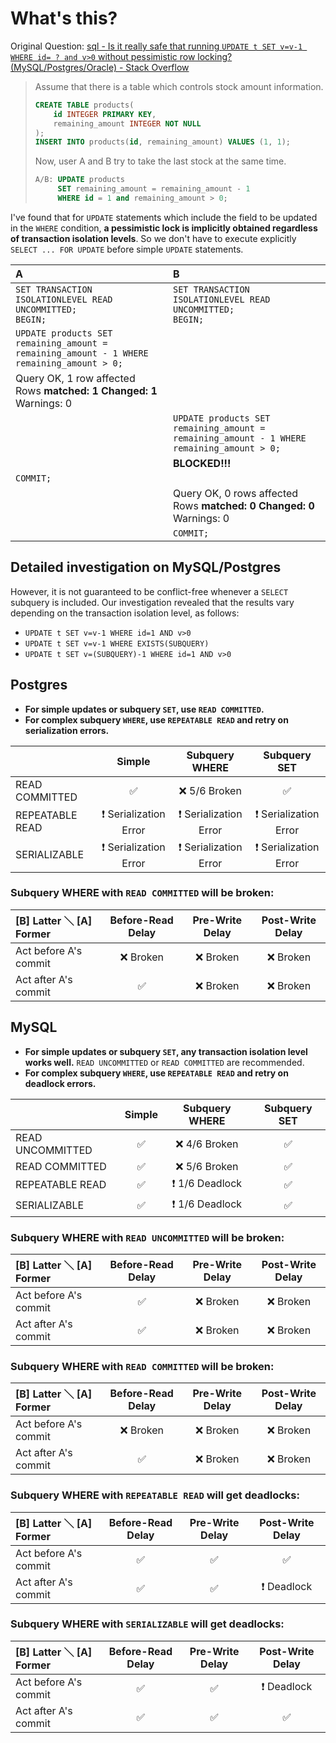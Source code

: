 # What's this?

Original Question: [sql - Is it really safe that running `UPDATE t SET v=v-1 WHERE id= ? and v>0` without pessimistic row locking? (MySQL/Postgres/Oracle) - Stack Overflow](https://stackoverflow.com/questions/72838226/is-it-really-safe-that-running-update-t-set-v-v-1-where-id-and-v0-without?noredirect=1#comment128657500_72838226)

> Assume that there is a table which controls stock amount information.
>
> ```sql
> CREATE TABLE products(
>     id INTEGER PRIMARY KEY,
>     remaining_amount INTEGER NOT NULL
> );
> INSERT INTO products(id, remaining_amount) VALUES (1, 1);
> ```
>
> Now, user A and B try to take the last stock at the same time.
>
> ```sql
> A/B: UPDATE products
>      SET remaining_amount = remaining_amount - 1
>      WHERE id = 1 and remaining_amount > 0;
> ```

I've found that for `UPDATE` statements which include the field to be updated in the `WHERE` condition, **a pessimistic lock is implicitly obtained regardless of transaction isolation levels**. So we don't have to execute explicitly `SELECT ... FOR UPDATE` before simple `UPDATE` statements. 

| A                                                                                         | B                                                                                         |
|:------------------------------------------------------------------------------------------|:------------------------------------------------------------------------------------------|
| `SET TRANSACTION ISOLATIONLEVEL READ UNCOMMITTED;`<br>`BEGIN;`                            | `SET TRANSACTION ISOLATIONLEVEL READ UNCOMMITTED;`<br>`BEGIN;`                            |
| `UPDATE products SET remaining_amount = remaining_amount - 1 WHERE remaining_amount > 0;` |                                                                                           |
| Query OK, 1 row affected<br>Rows **matched: 1  Changed: 1**  Warnings: 0                  |                                                                                           |
|                                                                                           | `UPDATE products SET remaining_amount = remaining_amount - 1 WHERE remaining_amount > 0;` |
|                                                                                           | **BLOCKED!!!**                                                                            |
| `COMMIT;`                                                                                 |                                                                                           |
|                                                                                           | Query OK, 0 rows affected<br>Rows **matched: 0  Changed: 0**  Warnings: 0                 |
|                                                                                           | `COMMIT;`                                                                                 |

## Detailed investigation on MySQL/Postgres

However, it is not guaranteed to be conflict-free whenever a `SELECT` subquery is included. Our investigation revealed that the results vary depending on the transaction isolation level, as follows:

- `UPDATE t SET v=v-1 WHERE id=1 AND v>0`
- `UPDATE t SET v=v-1 WHERE EXISTS(SUBQUERY)`
- `UPDATE t SET v=(SUBQUERY)-1 WHERE id=1 AND v>0`

## Postgres

- **For simple updates or subquery `SET`, use `READ COMMITTED`.**
- **For complex subquery `WHERE`, use `REPEATABLE READ` and retry on serialization errors.** 

|                 |        Simple         |    Subquery WHERE     |     Subquery SET      |
|:----------------|:---------------------:|:---------------------:|:---------------------:|
| READ COMMITTED  |           ✅           |     ❌ 5/6 Broken      |           ✅           |
| REPEATABLE READ | ❗ Serialization Error | ❗ Serialization Error | ❗ Serialization Error |
| SERIALIZABLE    | ❗ Serialization Error | ❗ Serialization Error | ❗ Serialization Error |

### Subquery WHERE with `READ COMMITTED` will be broken:

| [B] Latter ＼ [A] Former | Before-Read Delay | Pre-Write Delay | Post-Write Delay |
|:------------------------|:-----------------:|:---------------:|:----------------:|
| Act before A's commit   |     ❌ Broken      |    ❌ Broken     |     ❌ Broken     |
| Act after A's commit    |         ✅         |    ❌ Broken     |     ❌ Broken     |

## MySQL

- **For simple updates or subquery `SET`, any transaction isolation level works well.** `READ UNCOMMITTED` or `READ COMMITTED` are recommended.
- **For complex subquery `WHERE`, use `REPEATABLE READ` and retry on deadlock errors.**

|                  | Simple | Subquery WHERE | Subquery SET |
|:-----------------|:------:|:--------------:|:------------:|
| READ UNCOMMITTED |   ✅    |  ❌ 4/6 Broken  |      ✅       |  
| READ COMMITTED   |   ✅    |  ❌ 5/6 Broken  |      ✅       |
| REPEATABLE READ  |   ✅    | ❗ 1/6 Deadlock |      ✅       |
| SERIALIZABLE     |   ✅    | ❗ 1/6 Deadlock |      ✅       |

### Subquery WHERE with `READ UNCOMMITTED` will be broken:

| [B] Latter ＼ [A] Former | Before-Read Delay | Pre-Write Delay | Post-Write Delay |
|:------------------------|:-----------------:|:---------------:|:----------------:|
| Act before A's commit   |         ✅         |    ❌ Broken     |     ❌ Broken     |
| Act after A's commit    |         ✅         |    ❌ Broken     |     ❌ Broken     |

### Subquery WHERE with `READ COMMITTED` will be broken:

| [B] Latter ＼ [A] Former | Before-Read Delay | Pre-Write Delay | Post-Write Delay |
|:------------------------|:-----------------:|:---------------:|:----------------:|
| Act before A's commit   |     ❌ Broken      |    ❌ Broken     |     ❌ Broken     |
| Act after A's commit    |         ✅         |    ❌ Broken     |     ❌ Broken     |

### Subquery WHERE with `REPEATABLE READ` will get deadlocks:

| [B] Latter ＼ [A] Former | Before-Read Delay | Pre-Write Delay | Post-Write Delay |
|:------------------------|:-----------------:|:---------------:|:----------------:|
| Act before A's commit   |         ✅         |        ✅        |        ✅         |
| Act after A's commit    |         ✅         |        ✅        |    ❗ Deadlock    |

### Subquery WHERE with `SERIALIZABLE` will get deadlocks:

| [B] Latter ＼ [A] Former | Before-Read Delay | Pre-Write Delay | Post-Write Delay |
|:------------------------|:-----------------:|:---------------:|:----------------:|
| Act before A's commit   |         ✅         |        ✅        |    ❗ Deadlock    |
| Act after A's commit    |         ✅         |        ✅        |        ✅         |
